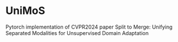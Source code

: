# UniMoS
Pytorch implementation of CVPR2024 paper  Split to Merge: Unifying Separated Modalities for Unsupervised Domain Adaptation
